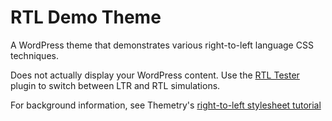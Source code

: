 # RTL Demo Theme
A WordPress theme that demonstrates various right-to-left language CSS techniques.

Does not actually display your WordPress content. Use the [RTL Tester](https://wordpress.org/plugins/rtl-tester/) plugin to switch between LTR and RTL simulations.

For background information, see Themetry's [right-to-left stylesheet tutorial](https://themetry.com/rtl-stylesheets/)
